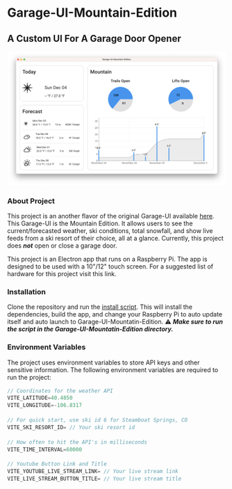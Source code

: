 # Garage-UI-Mountain-Edition

## A Custom UI For A Garage Door Opener
![Garage-UI](images/LightMode.png)
### About Project

This project is an another flavor of the original Garage-UI available [here](https://github.com/mrrosoff/Garage-UI). This Garage-UI is the Mountain Edition. It allows users to see the current/forecasted weather, ski conditions, total snowfall, and show live feeds from a ski resort of their choice, all at a glance. Currently, this project does ***not*** open or close a garage door.

This project is an Electron app that runs on a Raspberry Pi. The app is designed to be used with a 10"/12" touch screen. For a suggested list of hardware for this project visit this link.

### Installation

Clone the repository and run the [install script](scripts/install.sh). This will install the dependencies, build the app, and change your Raspberry Pi to auto update itself and auto launch to Garage-UI-Mountatin-Edition. ⚠️ ***Make sure to run the script in the Garage-UI-Mountatin-Edition directory.***

### Environment Variables

The project uses environment variables to store API keys and other sensitive information. The following environment variables are required to run the project:

```javascript
// Coordinates for the weather API
VITE_LATITUDE=40.4850 
VITE_LONGITUDE=-106.8317

// For quick start, use ski id 6 for Steamboat Springs, CO
VITE_SKI_RESORT_ID= // Your ski resort id

// How often to hit the API's in milliseconds
VITE_TIME_INTERVAL=60000

// Youtube Button Link and Title
VITE_YOUTUBE_LIVE_STREAM_LINK= // Your live stream link
VITE_LIVE_STREAM_BUTTON_TITLE= // Your live stream title
```